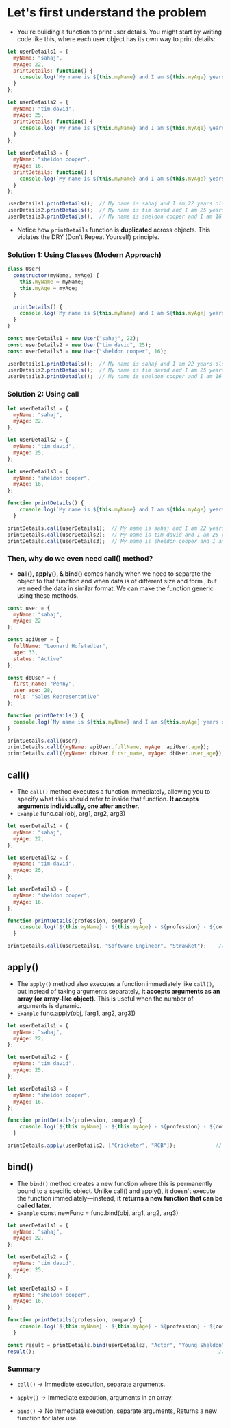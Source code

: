 # Let's first understand the problem

- You're building a function to print user details. You might start by writing code like this, where each user object has its own way to print details:

```javascript
let userDetails1 = {
  myName: "sahaj",
  myAge: 22,
  printDetails: function() {
    console.log(`My name is ${this.myName} and I am ${this.myAge} years old!`);
  }
};

let userDetails2 = {
  myName: "tim david",
  myAge: 25,
  printDetails: function() {
    console.log(`My name is ${this.myName} and I am ${this.myAge} years old!`);
  }
};

let userDetails3 = {
  myName: "sheldon cooper",
  myAge: 16,
  printDetails: function() {
    console.log(`My name is ${this.myName} and I am ${this.myAge} years old!`);
  }
};

userDetails1.printDetails();  // My name is sahaj and I am 22 years old!
userDetails2.printDetails();  // My name is tim david and I am 25 years old!
userDetails3.printDetails();  // My name is sheldon cooper and I am 16 years old!
```

- Notice how `printDetails` function is **duplicated** across objects. This violates the DRY (Don't Repeat Yourself) principle.

### Solution 1: Using Classes (Modern Approach)

```javascript
class User{
  constructor(myName, myAge) {
    this.myName = myName;
    this.myAge = myAge;
  }

  printDetails() {
    console.log(`My name is ${this.myName} and I am ${this.myAge} years old!`)
  }
}

const userDetails1 = new User("sahaj", 22);
const userDetails2 = new User("tim david", 25);
const userDetails3 = new User("sheldon cooper", 16);

userDetails1.printDetails();  // My name is sahaj and I am 22 years old!
userDetails2.printDetails();  // My name is tim david and I am 25 years old!
userDetails3.printDetails();  // My name is sheldon cooper and I am 16 years old!
```

### Solution 2: Using call

```javascript
let userDetails1 = {
  myName: "sahaj",
  myAge: 22,
};

let userDetails2 = {
  myName: "tim david",
  myAge: 25,
};

let userDetails3 = {
  myName: "sheldon cooper",
  myAge: 16,
};

function printDetails() {
    console.log(`My name is ${this.myName} and I am ${this.myAge} years old!`);
  }

printDetails.call(userDetails1);  // My name is sahaj and I am 22 years old!
printDetails.call(userDetails2);  // My name is tim david and I am 25 years old!
printDetails.call(userDetails3);  // My name is sheldon cooper and I am 16 years old!
```

### Then, why do we even need call() method?
- **call(), apply(), & bind()** comes handly when we need to separate the object to that function and when data is of different size and form , but we need the data in similar format. We can make the function generic using these methods.

```javascript
const user = {
  myName: "sahaj",
  myAge: 22
};

const apiUser = {
  fullName: "Leonard Hofstadter",
  age: 33,
  status: "Active"
};

const dbUser = {
  first_name: "Penny",
  user_age: 28,
  role: "Sales Representative"
};

function printDetails() {
  console.log(`My name is ${this.myName} and I am ${this.myAge} years old!`)
}

printDetails.call(user);                                                // My name is sahaj and I am 22 years old!
printDetails.call({myName: apiUser.fullName, myAge: apiUser.age});      // My name is Leonard Hofstadter and I am 33 years old!
printDetails.call({myName: dbUser.first_name, myAge: dbUser.user_age}); // My name is Penny and I am 28 years old!
```


## call()
- The `call()` method executes a function immediately, allowing you to specify what `this` should refer to inside that function. **It accepts arguments individually, one after another**.
- `Example` func.call(obj, arg1, arg2, arg3)

```javascript
let userDetails1 = {
  myName: "sahaj",
  myAge: 22,
};

let userDetails2 = {
  myName: "tim david",
  myAge: 25,
};

let userDetails3 = {
  myName: "sheldon cooper",
  myAge: 16,
};

function printDetails(profession, company) {
    console.log(`${this.myName} - ${this.myAge} - ${profession} - ${company}`);
  }

printDetails.call(userDetails1, "Software Engineer", "Strawket");    // sahaj - 22 - Software Engineer - Strawket
```

## apply()
- The `apply()` method also executes a function immediately like `call()`, but instead of taking arguments separately, **it accepts arguments as an array (or array-like object)**. This is useful when the number of arguments is dynamic.
- `Example` func.apply(obj, [arg1, arg2, arg3])

```javascript
let userDetails1 = {
  myName: "sahaj",
  myAge: 22,
};

let userDetails2 = {
  myName: "tim david",
  myAge: 25,
};

let userDetails3 = {
  myName: "sheldon cooper",
  myAge: 16,
};

function printDetails(profession, company) {
    console.log(`${this.myName} - ${this.myAge} - ${profession} - ${company}`);
  }

printDetails.apply(userDetails2, ["Cricketer", "RCB"]);             // tim david - 25 - Cricketer - RCB
```

## bind()
- The `bind()` method creates a new function where this is permanently bound to a specific object. Unlike call() and apply(), it doesn't execute the function immediately—instead, **it returns a new function that can be called later.**
- `Example` const newFunc = func.bind(obj, arg1, arg2, arg3)

```javascript
let userDetails1 = {
  myName: "sahaj",
  myAge: 22,
};

let userDetails2 = {
  myName: "tim david",
  myAge: 25,
};

let userDetails3 = {
  myName: "sheldon cooper",
  myAge: 16,
};

function printDetails(profession, company) {
    console.log(`${this.myName} - ${this.myAge} - ${profession} - ${company}`);
  }

const result = printDetails.bind(userDetails3, "Actor", "Young Sheldon"); 
result();                                                            // sheldon cooper - 16 - Actor - Young Sheldon
```

### Summary
- `call()`  → Immediate execution, separate arguments.

- `apply()` → Immediate execution, arguments in an array.

- `bind()`  → No Immediate execution, separate arguments, Returns a new function for later use.


